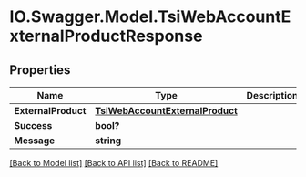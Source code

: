 # IO.Swagger.Model.TsiWebAccountExternalProductResponse
## Properties

Name | Type | Description | Notes
------------ | ------------- | ------------- | -------------
**ExternalProduct** | [**TsiWebAccountExternalProduct**](TsiWebAccountExternalProduct.md) |  | [optional] 
**Success** | **bool?** |  | [optional] 
**Message** | **string** |  | [optional] 

[[Back to Model list]](../README.md#documentation-for-models) [[Back to API list]](../README.md#documentation-for-api-endpoints) [[Back to README]](../README.md)

